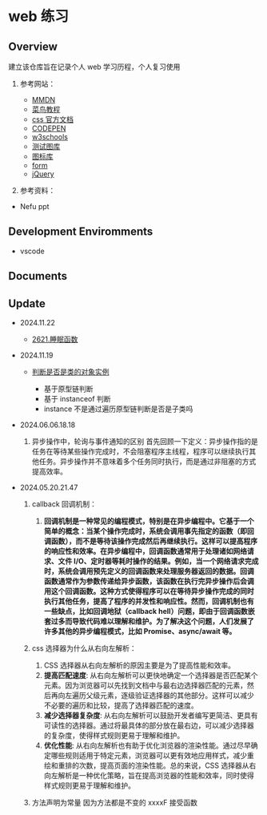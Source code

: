 # web 练习

## Overview

建立该仓库旨在记录个人 web 学习历程，个人复习使用

1. 参考网站：
   
   - [MMDN](https://developer.mozilla.org/zh-CN/)
   - [菜鸟教程](https://www.runoob.com/)
   - [css 官方文档](https://www.w3.org/Style/CSS/)
   - [CODEPEN](https://codepen.io/)
   - [w3schools](https://www.w3schools.com/)
   - [测试图库](https://picsum.photos/)
   - [图标库](https://www.wp2.cn/material_icons/)
   - [form](https://v4.bootcss.com/docs/components/forms/)
   - [jQuery](http://api.jquery.com/)

2. 参考资料：
- Nefu ppt

## Development Enviromments

- vscode

## Documents

## Update

- 2024.11.22
  
  - [2621.睡眠函数](https://leetcode.cn/problems/sleep/description/)

- 2024.11.19
  
  - [判断是否是类的对象实例](https://leetcode.cn/problems/check-if-object-instance-of-class/)
    
    - 基于原型链判断
    - 基于 instanceof 判断
    - instance 不是通过遍历原型链判断是否是子类吗

- 2024.06.06.18.18
  
  1. 异步操作中，轮询与事件通知的区别
     首先回顾一下定义：异步操作指的是任务在等待某些操作完成时，不会阻塞程序主线程，程序可以继续执行其他任务。异步操作并不意味着多个任务同时执行，而是通过非阻塞的方式提高效率。

- 2024.05.20.21.47
  
  1. callback 回调机制：
     
     1. **回调机制是一种常见的编程模式，特别是在异步编程中。它基于一个简单的概念：当某个操作完成时，系统会调用事先指定的函数（即回调函数），而不是等待该操作完成然后再继续执行。这样可以提高程序的响应性和效率。在异步编程中，回调函数通常用于处理诸如网络请求、文件 I/O、定时器等耗时操作的结果。例如，当一个网络请求完成时，系统会调用预先定义的回调函数来处理服务器返回的数据。回调函数通常作为参数传递给异步函数，该函数在执行完异步操作后会调用这个回调函数。这种方式使得程序可以在等待异步操作完成的同时执行其他任务，提高了程序的并发性和响应性。然而，回调机制也有一些缺点，比如回调地狱（callback hell）问题，即由于回调函数嵌套过多而导致代码难以理解和维护。为了解决这个问题，人们发展了许多其他的异步编程模式，比如 Promise、async/await 等。**
  
  2. css 选择器为什么从右向左解析：
     
     1. CSS 选择器从右向左解析的原因主要是为了提高性能和效率。
     2. **提高匹配速度**: 从右向左解析可以更快地确定一个选择器是否匹配某个元素。因为浏览器可以先找到文档中与最右边选择器匹配的元素，然后再向左遍历父级元素，逐级验证选择器的其他部分。这样可以减少不必要的遍历和比较，提高了选择器匹配的速度。
     3. **减少选择器复杂度**: 从右向左解析可以鼓励开发者编写更简洁、更具有可读性的选择器。通过将最具体的部分放在最右边，可以减少选择器的复杂度，使得样式规则更易于理解和维护。
     4. **优化性能**: 从右向左解析也有助于优化浏览器的渲染性能。通过尽早确定哪些规则适用于特定元素，浏览器可以更有效地应用样式，减少重绘和重排的次数，提高页面的渲染性能。总的来说，CSS 选择器从右向左解析是一种优化策略，旨在提高浏览器的性能和效率，同时使得样式规则更易于理解和维护。
  
  3. 方法声明为常量 因为方法都是不变的 xxxxF 接受函数
